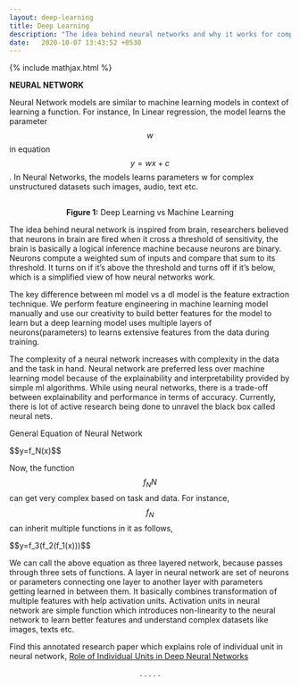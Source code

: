 ```yaml
---
layout: deep-learning
title: Deep Learning
description: "The idea behind neural networks and why it works for complex problems!"
date:   2020-10-07 13:43:52 +0530
---
```

{% include mathjax.html %}

**NEURAL NETWORK**

Neural Network models are similar to machine learning models in context of learning a function. 
For instance, In Linear regression, the model learns the parameter $$w$$ in equation $$y=wx+c$$.
In Neural Networks, the models learns parameters w for complex unstructured datasets such images,
audio, text etc.

<center>
<img src="{{site.url}}/assets/images/resnet/mlvsdl.png" style="zoom: 5%; background-color:#DCDCDC;" /><br>
<p><b>Figure 1:</b> Deep Learning vs Machine Learning</p> 
</center>

The idea behind neural network is inspired from brain, researchers believed that neurons in brain are fired 
when it cross a threshold of sensitivity, the brain is basically a logical inference machine because neurons 
are binary. Neurons compute a weighted sum of inputs and compare that sum to its threshold. It turns on if 
it’s above the threshold and turns off if it’s below, which is a simplified view of how neural networks work.

The key difference between ml model vs a dl model is the feature extraction technique. We perform feature
engineering in machine learning model manually and use our creativity to build better features for the model
to learn but a deep learning model uses multiple layers of neurons(parameters) to learns extensive features from
the data during training.

The complexity of a neural network increases with complexity in the data and the task in hand. Neural
network are preferred less over machine learning model because of the explainability and interpretability
provided by simple ml algorithms. While using neural networks, there is a trade-off between explainability 
and performance in terms of accuracy. Currently, there is lot of active research being done to unravel the
black box called neural nets.

General Equation of Neural Network

<p>$$y=f_N(x)$$</p>

Now, the function $$f_NN$$ can get very complex based on task and data. For instance, $$f_N$$ can inherit 
multiple functions in it as follows,

<p>$$y=f_3(f_2(f_1(x)))$$</p>

We can call the above equation as three layered network, because passes through three sets of functions. A layer in neural network
are set of neurons or parameters connecting one layer to another layer with parameters getting learned in between them.
It basically combines transformation of multiple features with help activation units. Activation units in neural network
are simple function which introduces non-linearity to the neural network to learn better features and understand complex 
datasets like images, texts etc.

Find this annotated research paper which explains role of individual unit in neural network, [Role of Individual Units in Deep Neural Networks](https://github.com/Mayurji/Deep-Learning-Papers/tree/master/Investigate%20DNN)

<p align=center>. . . . .</p>
